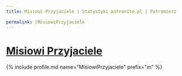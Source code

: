 ```yaml
---
title: Misiowi Przyjaciele | Statystyki patronite.pl | Patromierz

permalink: /MisiowiPrzyjaciele
---
```


# [Misiowi Przyjaciele](https://patronite.pl/MisiowiPrzyjaciele)

{% include profile.md name="MisiowiPrzyjaciele" prefix="m" %}
